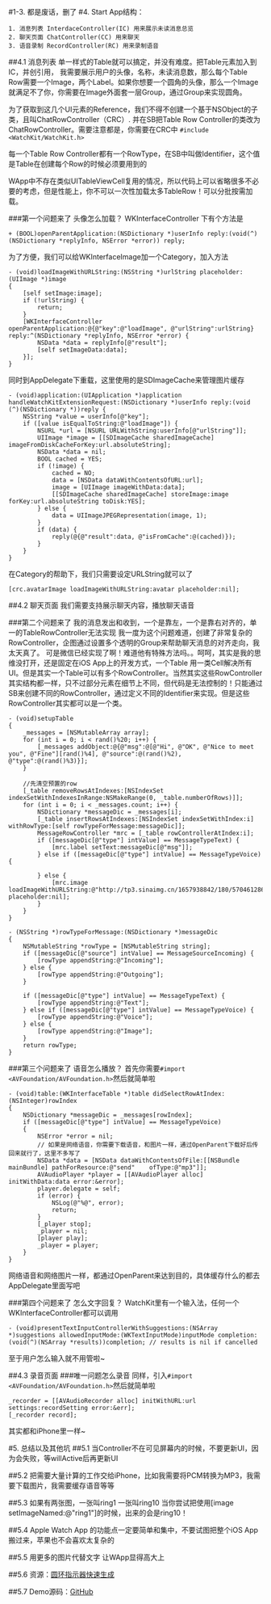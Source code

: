 #1-3. 都是废话，删了
#4. Start
App结构：
	
	1. 消息列表 InterdaceController(IC) 用来展示未读消息总览
	2. 聊天页面 ChatController(CC) 用来聊天
	3. 语音录制 RecordController(RC) 用来录制语音


##4.1 消息列表
单一样式的Table就可以搞定，并没有难度。把Table元素加入到IC，并创引用， 我需要展示用户的头像，名称，未读消息数，那么每个Table Row需要一个Image，两个Label。如果你想要一个圆角的头像，那么一个Image就满足不了你，你需要在Image外面套一层Group，通过Group来实现圆角。

为了获取到这几个UI元素的Reference，我们不得不创建一个基于NSObject的子类，且叫ChatRowController（CRC）. 并在SB把Table Row Controller的类改为ChatRowController。需要注意都是，你需要在CRC中
`#include <WatchKit/WatchKit.h>`

每一个Table Row Controller都有一个RowType，在SB中叫做Identifier，这个值是Table在创建每个Row的时候必须要用到的

WApp中不存在类似UITableViewCell复用的情况，所以代码上可以省略很多不必要的考虑，但是性能上，你不可以一次性加载太多TableRow！可以分批按需加载。

###第一个问题来了 头像怎么加载？
WKInterfaceController 下有个方法是
	
	+ (BOOL)openParentApplication:(NSDictionary *)userInfo reply:(void(^)(NSDictionary *replyInfo, NSError *error)) reply;
	
为了方便，我们可以给WKInterfaceImage加一个Category，加入方法

	- (void)loadImageWithURLString:(NSString *)urlString placeholder:(UIImage *)image
	{
    	[self setImage:image];
    	if (!urlString) {
        	return;
		}
	    [WKInterfaceController openParentApplication:@{@"key":@"loadImage", @"urlString":urlString} reply:^(NSDictionary *replyInfo, NSError *error) {
        	NSData *data = replyInfo[@"result"];
	        [self setImageData:data];
    	}];
	}
	
同时到AppDelegate下重载，这里使用的是SDImageCache来管理图片缓存

	- (void)application:(UIApplication *)application handleWatchKitExtensionRequest:(NSDictionary *)userInfo reply:(void (^)(NSDictionary *))reply {
    	NSString *value = userInfo[@"key"];
	    if ([value isEqualToString:@"loadImage"]) {
    	    NSURL *url = [NSURL URLWithString:userInfo[@"urlString"]];
	        UIImage *image = [[SDImageCache sharedImageCache] imageFromDiskCacheForKey:url.absoluteString];
    	    NSData *data = nil;
        	BOOL cached = YES;
	        if (!image) {
    	        cached = NO;
        	    data = [NSData dataWithContentsOfURL:url];
            	image = [UIImage imageWithData:data];
	            [[SDImageCache sharedImageCache] storeImage:image forKey:url.absoluteString toDisk:YES];
    	    } else {
        	    data = UIImageJPEGRepresentation(image, 1);
	        }
    	    if (data) {
        	    reply(@{@"result":data, @"isFromCache":@(cached)});
	        }
	    }
	}

在Category的帮助下，我们只需要设定URLString就可以了
        
	[crc.avatarImage loadImageWithURLString:avatar placeholder:nil];

##4.2 聊天页面
我们需要支持展示聊天内容，播放聊天语音

###第二个问题来了 我的消息发出和收到，一个是靠左，一个是靠右对齐的，单一的TableRowController无法实现
我一度为这个问题难道，创建了非常复杂的RowController，企图通过设置多个透明的Group来帮助聊天消息的对齐走向，我太天真了。
可是微信已经实现了啊！难道他有特殊方法吗。。呵呵，其实是我的思维没打开，还是固定在iOS App上的开发方式，一个Table 用一类Cell解决所有UI。但是其实一个Table可以有多个RowController。当然其实这些RowController其实结构都一样，只不过部分元素在细节上不同，但代码是无法控制的！只能通过SB来创建不同的RowController，通过定义不同的Identifier来实现。但是这些RowController其实都可以是一个类。
	    
	- (void)setupTable
	{
    	_messages = [NSMutableArray array];
	    for (int i = 0; i < rand()%20; i++) {
    	    [_messages addObject:@{@"msg":@[@"Hi", @"OK", @"Nice to meet you", @"Fine"][rand()%4], @"source":@(rand()%2), @"type":@(rand()%3)}];
	    }
    
    	//先清空预置的row
	    [_table removeRowsAtIndexes:[NSIndexSet indexSetWithIndexesInRange:NSMakeRange(0, _table.numberOfRows)]];
    	for (int i = 0; i < _messages.count; i++) {
        	NSDictionary *messageDic = _messages[i];
	        [_table insertRowsAtIndexes:[NSIndexSet indexSetWithIndex:i] withRowType:[self rowTypeForMessage:messageDic]];
    	    MessageRowController *mrc = [_table rowControllerAtIndex:i];
	        if ([messageDic[@"type"] intValue] == MessageTypeText) {
    	        [mrc.label setText:messageDic[@"msg"]];
        	} else if ([messageDic[@"type"] intValue] == MessageTypeVoice) {
            	
	        } else {
    	        [mrc.image loadImageWithURLString:@"http://tp3.sinaimg.cn/1657938842/180/5704612869/1" 	placeholder:nil];
    	    }
	    }
	}

	- (NSString *)rowTypeForMessage:(NSDictionary *)messageDic
	{
    	NSMutableString *rowType = [NSMutableString string];
	    if ([messageDic[@"source"] intValue] == MessageSourceIncoming) {
    	    [rowType appendString:@"Incoming"];
	    } else {
    	    [rowType appendString:@"Outgoing"];
	    }
    
    	if ([messageDic[@"type"] intValue] == MessageTypeText) {
	        [rowType appendString:@"Text"];
    	} else if ([messageDic[@"type"] intValue] == MessageTypeVoice) {
	        [rowType appendString:@"Voice"];
	    } else {
    	    [rowType appendString:@"Image"];
	    }
    	return rowType;
	}

###第三个问题来了 语音怎么播放？
首先你需要`#import <AVFoundation/AVFoundation.h>`然后就简单啦

	- (void)table:(WKInterfaceTable *)table didSelectRowAtIndex:(NSInteger)rowIndex
	{
    	NSDictionary *messageDic = _messages[rowIndex];
	    if ([messageDic[@"type"] intValue] == MessageTypeVoice)
    	{
        	NSError *error = nil;
	        // 如果是网络语音，你需要下载语音，和图片一样，通过OpenParent下载好后传回来就行了，这里不多写了
    	    NSData *data = [NSData dataWithContentsOfFile:[[NSBundle mainBundle] pathForResource:@"send" 	ofType:@"mp3"]];
    	    AVAudioPlayer *player = [[AVAudioPlayer alloc] initWithData:data error:&error];
        	player.delegate = self;
	        if (error) {
    	        NSLog(@"%@", error);
        	    return;
	        }
    	    [_player stop];
        	_player = nil;
	        [player play];
    	    _player = player;
	    }
	}
	
网络语音和网络图片一样，都通过OpenParent来达到目的，具体缓存什么的都去AppDelegate里面写吧

###第四个问题来了 怎么文字回复？
WatchKit里有一个输入法，任何一个WKInterfaceController都可以调用

	- (void)presentTextInputControllerWithSuggestions:(NSArray *)suggestions allowedInputMode:(WKTextInputMode)inputMode completion:(void(^)(NSArray *results))completion; // results is nil if cancelled

至于用户怎么输入就不用管啦~

##4.3 录音页面
###唯一问题怎么录音
同样，引入`#import <AVFoundation/AVFoundation.h>`然后就简单啦

	_recorder = [[AVAudioRecorder alloc] initWithURL:url settings:recordSetting error:&err];
	[_recorder record];
	
其实都和iPhone里一样~

#5. 总结以及其他坑
##5.1 当Controller不在可见屏幕内的时候，不要更新UI，因为会失败，等willActive后再更新UI

##5.2 把需要大量计算的工作交给iPhone，比如我需要将PCM转换为MP3，我需要下载图片，我需要缓存语音等等

##5.3 如果有两张图，一张叫ring1 一张叫ring10 当你尝试把使用[image setImageNamed:@"ring1"]的时候，出来的会是ring10！

##5.4 Apple Watch App 的功能点一定要简单和集中，不要试图把整个iOS App搬过来，苹果也不会喜欢太复杂的

##5.5 用更多的图片代替文字 让WApp显得高大上

##5.6 资源：[圆环指示器快速生成](http://hmaidasani.github.io/RadialChartImageGenerator/)

##5.7 Demo源码：[GitHub](https://github.com/WeeTom/BasicChatUIOnAppleWatch)


